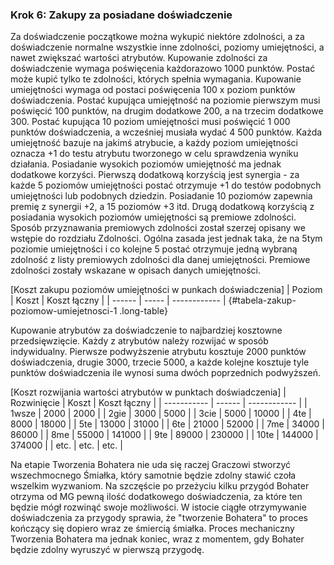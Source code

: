 ### Krok 6: Zakupy za posiadane doświadczenie

Za doświadczenie początkowe można wykupić niektóre zdolności, a za doświadczenie normalne wszystkie inne zdolności, poziomy umiejętności, a nawet zwiększać wartości atrybutów. Kupowanie zdolności za doświadczenie wymaga poświęcenia każdorazowo 1000 punktów. Postać może kupić tylko te zdolności, których spełnia wymagania. Kupowanie umiejętności wymaga od postaci poświęcenia 100 x poziom punktów doświadczenia. Postać kupująca umiejętność na poziomie pierwszym musi poświęcić 100 punktów, na drugim dodatkowe 200, a na trzecim dodatkowe 300. Postać kupująca 10 poziom umiejętności musi poświęcić 1 000 punktów doświadczenia, a wcześniej musiała wydać 4 500 punktów. Każda umiejętność bazuje na jakimś atrybucie, a każdy poziom umiejętności oznacza +1 do testu atrybutu tworzonego w celu sprawdzenia wyniku działania. Posiadanie wysokich poziomów umiejętność ma jednak dodatkowe korzyści. Pierwszą dodatkową korzyścią jest synergia - za każde 5 poziomów umiejętności postać otrzymuje +1 do testów podobnych umiejętności lub podobnych dziedzin. Posiadanie 10 poziomów zapewnia premię z synergii +2, a 15 poziomów +3 itd. Drugą dodatkową korzyścią z posiadania wysokich poziomów umiejętności są premiowe zdolności. Sposób przyznawania premiowych zdolności został szerzej opisany we wstępie do rozdziału Zdolności. Ogólna zasada jest jednak taka, że na 5tym poziomie umiejętności i co kolejne 5 postać otrzymuje jedną wybraną zdolność z listy premiowych zdolności dla danej umiejętności. Premiowe zdolności zostały wskazane w opisach danych umiejętności.

[Koszt zakupu poziomów umiejętności w punkach doświadczenia]
| Poziom | Koszt | Koszt łączny |
| ------ | ----- | ------------ |
{#tabela-zakup-poziomow-umiejetnosci-1 .long-table}

Kupowanie atrybutów za doświadczenie to najbardziej kosztowne przedsięwzięcie. Każdy z atrybutów należy rozwijać w sposób indywidualny. Pierwsze podwyższenie atrybutu kosztuje 2000 punktów doświadczenia, drugie 3000, trzecie 5000, a każde kolejne kosztuje tyle punktów doświadczenia ile wynosi suma dwóch poprzednich podwyższeń.

[Koszt rozwijania wartości atrybutów w punktach doświadczenia]
| Rozwinięcie | Koszt  | Koszt łączny |
| ----------- | ------ | ------------ |
| 1wsze       |   2000 |   2000       |
| 2gie        |   3000 |   5000       |
| 3cie        |   5000 |  10000       |
| 4te         |   8000 |  18000       |
| 5te         |  13000 |  31000       |
| 6te         |  21000 |  52000       |
| 7me         |  34000 |  86000       |
| 8me         |  55000 | 141000       |
| 9te         |  89000 | 230000       |
| 10te        | 144000 | 374000       |
| etc.        | etc.   | etc.         |

Na etapie Tworzenia Bohatera nie uda się raczej Graczowi stworzyć wszechmocnego Śmiałka, który samotnie będzie zdolny stawić czoła wszelkim wyzwaniom. Na szczęście po przeżyciu kilku przygód Bohater otrzyma od MG pewną ilość dodatkowego doświadczenia, za które ten będzie mógł rozwinąć swoje możliwości. W istocie ciągłe otrzymywanie doświadczenia za przygody sprawia, że "tworzenie Bohatera" to proces kończący się dopiero wraz ze śmiercią śmiałka. Proces mechaniczny Tworzenia Bohatera ma jednak koniec, wraz z momentem, gdy Bohater będzie zdolny wyruszyć w pierwszą przygodę.

